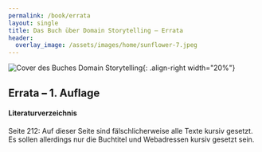 ```yaml
---
permalink: /book/errata
layout: single
title: Das Buch über Domain Storytelling – Errata
header:
  overlay_image: /assets/images/home/sunflower-7.jpeg
---
```


![Cover des Buches *Domain Storytelling*](https://dpunkt.de/wp-content/uploads/2023/02/13983.jpg){: .align-right width="20%"}

## Errata – 1. Auflage

<!-- ### Vor dem 2. Druck -->

#### Literaturverzeichnis

Seite 212: Auf dieser Seite sind fälschlicherweise alle Texte kursiv gesetzt. Es sollen allerdings nur die Buchtitel und Webadressen kursiv gesetzt sein.
